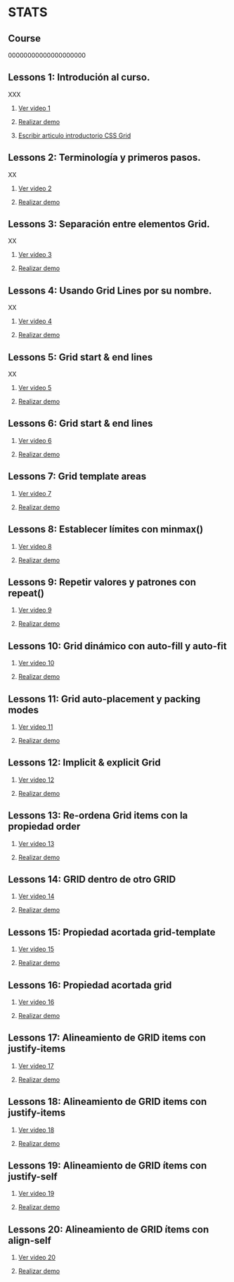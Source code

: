 # STATS

## Course

00000000000000000000

## Lessons 1: Introdución al curso.

  XXX

  1. [Ver video 1](https://www.youtube.com/watch?v=kqB7XD0d0gA&list=PLM-Y_YQmMEqBxmylkI5WJn9ouUxWlJNOW)

  2. [Realizar demo](./Lessons/Lesson_1/exercises)

  3. [Escribir articulo introductorio CSS Grid](https://medium.com/@trigoporres/qu%C3%A9-es-css-grid-22a82a71d68a)

## Lessons 2: Terminología y primeros pasos.

  XX

  1. [Ver video 2](https://www.youtube.com/watch?v=b8YMo811L10&list=PLM-Y_YQmMEqBxmylkI5WJn9ouUxWlJNOW&index=2)

  2. [Realizar demo](./Lessons/Lesson_2/exercises)


## Lessons 3: Separación entre elementos Grid.

  XX

  1. [Ver video 3](https://www.youtube.com/watch?v=Gw92JWnSCek&index=3&list=PLM-Y_YQmMEqBxmylkI5WJn9ouUxWlJNOW)

  2. [Realizar demo](./Lessons/Lesson_3/exercises)

  

## Lessons 4: Usando Grid Lines por su nombre.

  XX

  1. [Ver video 4](https://www.youtube.com/watch?v=r9lTeziVdWY&index=4&list=PLM-Y_YQmMEqBxmylkI5WJn9ouUxWlJNOW)

  2. [Realizar demo](./Lessons/Lesson_4/exercises)
  
## Lessons 5: Grid start & end lines

  XX

  1. [Ver video 5](https://www.youtube.com/watch?v=XtwSBPT139c&index=5&list=PLM-Y_YQmMEqBxmylkI5WJn9ouUxWlJNOW)

  2. [Realizar demo](./Lessons/Lesson_5/exercises)

## Lessons 6: Grid start & end lines

  1. [Ver video 6](https://www.youtube.com/watch?v=xpPWhQ3JcPg&index=6&list=PLM-Y_YQmMEqBxmylkI5WJn9ouUxWlJNOW)

  2. [Realizar demo](./Lessons/Lesson_6/exercises)

## Lessons 7: Grid template areas

  1. [Ver video 7](https://www.youtube.com/watch?v=KByjJafoTEw&list=PLM-Y_YQmMEqBxmylkI5WJn9ouUxWlJNOW&index=7)

  2. [Realizar demo](./Lessons/Lesson_7/exercises)

## Lessons 8: Establecer límites con minmax()

  1. [Ver video 8](https://www.youtube.com/watch?v=zCo0PDAVrTk&list=PLM-Y_YQmMEqBxmylkI5WJn9ouUxWlJNOW&index=8)

  2. [Realizar demo](./Lessons/Lesson_8/exercises)

## Lessons 9: Repetir valores y patrones con repeat()

  1. [Ver video 9](https://www.youtube.com/watch?v=x6NM9iXTPYk&index=9&list=PLM-Y_YQmMEqBxmylkI5WJn9ouUxWlJNOW)

  2. [Realizar demo](./Lessons/Lesson_9/exercises)

## Lessons 10: Grid dinámico con auto-fill y auto-fit

  1. [Ver video 10](https://www.youtube.com/watch?v=2z7J1fvelm4&list=PLM-Y_YQmMEqBxmylkI5WJn9ouUxWlJNOW&index=10)

  2. [Realizar demo](./Lessons/Lesson_10/exercises)

## Lessons 11: Grid auto-placement y packing modes

  1. [Ver video 11](https://www.youtube.com/watch?v=jZQy3ACrVms&index=11&list=PLM-Y_YQmMEqBxmylkI5WJn9ouUxWlJNOW)

  2. [Realizar demo](./Lessons/Lesson_11/exercises)

## Lessons 12: Implicit & explicit Grid

  1. [Ver video 12](https://www.youtube.com/watch?v=wVK3jZSTgIU&index=12&list=PLM-Y_YQmMEqBxmylkI5WJn9ouUxWlJNOW)

  2. [Realizar demo](./Lessons/Lesson_12/exercises)

## Lessons 13: Re-ordena Grid items con la propiedad order

  1. [Ver video 13](https://www.youtube.com/watch?v=_z2q7rJaiJQ&index=13&list=PLM-Y_YQmMEqBxmylkI5WJn9ouUxWlJNOW)

  2. [Realizar demo](./Lessons/Lesson_13/exercises)

## Lessons 14: GRID dentro de otro GRID

  1. [Ver video 14](https://www.youtube.com/watch?v=WulwY9v5Aw0&index=14&list=PLM-Y_YQmMEqBxmylkI5WJn9ouUxWlJNOW)

  2. [Realizar demo](./Lessons/Lesson_14/exercises)

## Lessons 15: Propiedad acortada grid-template

  1. [Ver video 15](https://www.youtube.com/watch?v=vPXTQ2Vjs9Y&index=15&list=PLM-Y_YQmMEqBxmylkI5WJn9ouUxWlJNOW)

  2. [Realizar demo](./Lessons/Lesson_15/exercises)

## Lessons 16: Propiedad acortada grid

  1. [Ver video 16](https://www.youtube.com/watch?v=v2exSEqlZCE&index=16&list=PLM-Y_YQmMEqBxmylkI5WJn9ouUxWlJNOW)

  2. [Realizar demo](./Lessons/Lesson_16/exercises)

## Lessons 17: Alineamiento de GRID items con justify-items

  1. [Ver video 17](https://www.youtube.com/watch?v=ns47Bdif3Lo&index=17&list=PLM-Y_YQmMEqBxmylkI5WJn9ouUxWlJNOW)

  2. [Realizar demo](./Lessons/Lesson_17/exercises)

## Lessons 18: Alineamiento de GRID items con justify-items

  1. [Ver video 18](https://www.youtube.com/watch?v=v-C7Di4boF4&index=18&list=PLM-Y_YQmMEqBxmylkI5WJn9ouUxWlJNOW)

  2. [Realizar demo](./Lessons/Lesson_18/exercises)

## Lessons 19: Alineamiento de GRID ítems con justify-self

  1. [Ver video 19](https://www.youtube.com/watch?v=2hFJf-ANZM0&list=PLM-Y_YQmMEqBxmylkI5WJn9ouUxWlJNOW&index=19)

  2. [Realizar demo](./Lessons/Lesson_19/exercises)

## Lessons 20: Alineamiento de GRID ítems con align-self

  1. [Ver video 20](https://www.youtube.com/watch?v=VIClnukitVQ&index=20&list=PLM-Y_YQmMEqBxmylkI5WJn9ouUxWlJNOW)

  2. [Realizar demo](./Lessons/Lesson_20/exercises)

